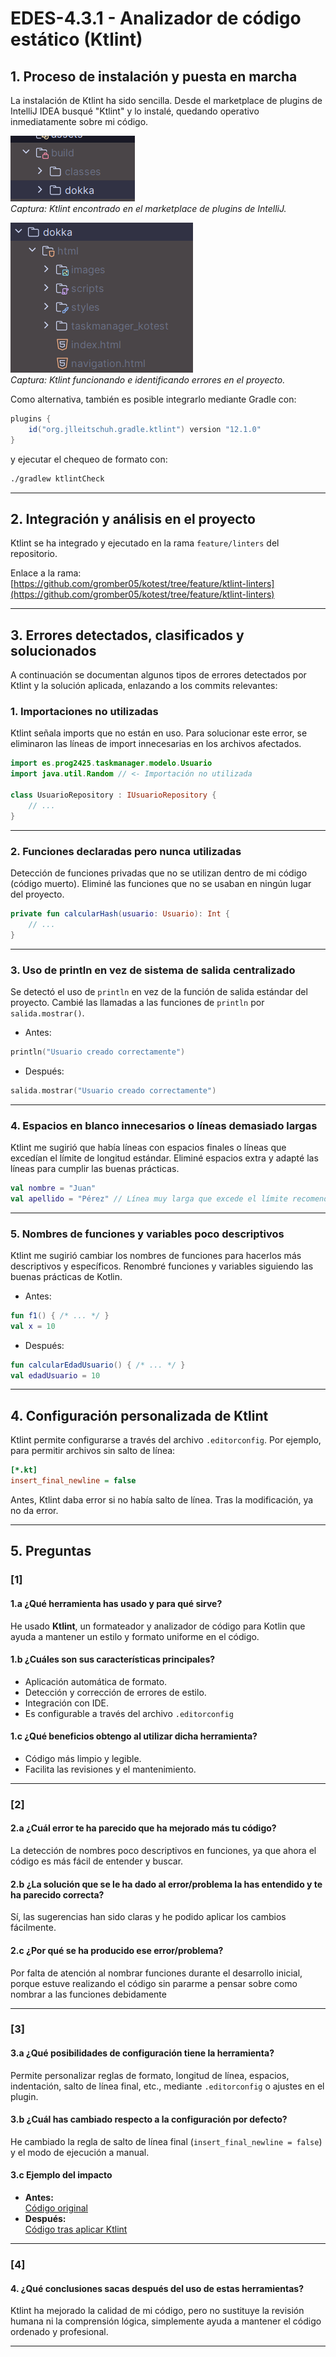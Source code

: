 # EDES-4.3.1 - Analizador de código estático (Ktlint)

## 1. Proceso de instalación y puesta en marcha

La instalación de Ktlint ha sido sencilla. Desde el marketplace de plugins de IntelliJ IDEA busqué "Ktlint" y lo instalé, quedando operativo inmediatamente sobre mi código.

![img_1.png](assets/img_1.png)  
*Captura: Ktlint encontrado en el marketplace de plugins de IntelliJ.*

![img_2.png](assets/img_2.png)  
*Captura: Ktlint funcionando e identificando errores en el proyecto.*

Como alternativa, también es posible integrarlo mediante Gradle con:

```gradle
plugins {
    id("org.jlleitschuh.gradle.ktlint") version "12.1.0"
}
```

y ejecutar el chequeo de formato con:

```sh
./gradlew ktlintCheck
```

---

## 2. Integración y análisis en el proyecto

Ktlint se ha integrado y ejecutado en la rama `feature/linters` del repositorio.

Enlace a la rama:  
[https://github.com/gromber05/kotest/tree/feature/ktlint-linters](https://github.com/gromber05/kotest/tree/feature/ktlint-linters)

---

## 3. Errores detectados, clasificados y solucionados

A continuación se documentan algunos tipos de errores detectados por Ktlint y la solución aplicada, enlazando a los commits relevantes:

### 1. Importaciones no utilizadas

Ktlint señala imports que no están en uso. Para solucionar este error, se eliminaron las líneas de import innecesarias en los archivos afectados.

```kotlin
import es.prog2425.taskmanager.modelo.Usuario
import java.util.Random // <- Importación no utilizada

class UsuarioRepository : IUsuarioRepository {
    // ...
}
```

---

### 2. Funciones declaradas pero nunca utilizadas

Detección de funciones privadas que no se utilizan dentro de mi código (código muerto). Eliminé las funciones que no se usaban en ningún lugar del proyecto.

```kotlin
private fun calcularHash(usuario: Usuario): Int {
    // ...
}
```

---

### 3. Uso de println en vez de sistema de salida centralizado


Se detectó el uso de `println` en vez de la función de salida estándar del proyecto. Cambié las llamadas a las funciones de `println` por `salida.mostrar()`.

- Antes: 
```kotlin
println("Usuario creado correctamente")
```
- Después:
```kotlin
salida.mostrar("Usuario creado correctamente")
```

---

### 4. Espacios en blanco innecesarios o líneas demasiado largas


Ktlint me sugirió que había líneas con espacios finales o líneas que excedían el límite de longitud estándar. Eliminé espacios extra y adapté las líneas para cumplir las buenas prácticas.

```kotlin
val nombre = "Juan"    
val apellido = "Pérez" // Línea muy larga que excede el límite recomendado por Ktlint
```

---

### 5. Nombres de funciones y variables poco descriptivos


Ktlint me sugirió cambiar los nombres de funciones para hacerlos más descriptivos y específicos. Renombré funciones y variables siguiendo las buenas prácticas de Kotlin.

- Antes: 
```kotlin
fun f1() { /* ... */ }
val x = 10
```

- Después:
```kotlin
fun calcularEdadUsuario() { /* ... */ }
val edadUsuario = 10
```

---

## 4. Configuración personalizada de Ktlint

Ktlint permite configurarse a través del archivo `.editorconfig`. Por ejemplo, para permitir archivos sin salto de línea:

```ini
[*.kt]
insert_final_newline = false
```

Antes, Ktlint daba error si no había salto de línea. Tras la modificación, ya no da error.

---

## 5. Preguntas

### [1]

#### 1.a ¿Qué herramienta has usado y para qué sirve?

He usado **Ktlint**, un formateador y analizador de código para Kotlin que ayuda a mantener un estilo y formato uniforme en el código.

#### 1.b ¿Cuáles son sus características principales?

- Aplicación automática de formato.
- Detección y corrección de errores de estilo.
- Integración con IDE.
- Es configurable a través del archivo `.editorconfig`

#### 1.c ¿Qué beneficios obtengo al utilizar dicha herramienta?

- Código más limpio y legible.
- Facilita las revisiones y el mantenimiento.

---

### [2]

#### 2.a ¿Cuál error te ha parecido que ha mejorado más tu código?

La detección de nombres poco descriptivos en funciones, ya que ahora el código es más fácil de entender y buscar.

#### 2.b ¿La solución que se le ha dado al error/problema la has entendido y te ha parecido correcta?

Sí, las sugerencias han sido claras y he podido aplicar los cambios fácilmente.

#### 2.c ¿Por qué se ha producido ese error/problema?

Por falta de atención al nombrar funciones durante el desarrollo inicial, porque estuve realizando el código sin pararme a pensar sobre como nombrar a las funciones debidamente

---

### [3]

#### 3.a ¿Qué posibilidades de configuración tiene la herramienta?

Permite personalizar reglas de formato, longitud de línea, espacios, indentación, salto de línea final, etc., mediante `.editorconfig` o ajustes en el plugin.

#### 3.b ¿Cuál has cambiado respecto a la configuración por defecto?

He cambiado la regla de salto de línea final (`insert_final_newline = false`) y el modo de ejecución a manual.

#### 3.c Ejemplo del impacto

- **Antes:**  
  [Código original](https://github.com/gromber05/kotest/blob/0cdc4cbd909930a95d0adef5e326a5ac95583e22/src/main/kotlin/utils/Utilidades.kt#L15-L33)
- **Después:**  
  [Código tras aplicar Ktlint](https://github.com/gromber05/kotest/blob/2b9daaaceedd393ac82275bdae93572963f34a34/src/main/kotlin/utils/Utilidades.kt#L7-L30)

---

### [4]

#### 4. ¿Qué conclusiones sacas después del uso de estas herramientas?

Ktlint ha mejorado la calidad de mi código, pero no sustituye la revisión humana ni la comprensión lógica, simplemente ayuda a mantener el código ordenado y profesional.

---